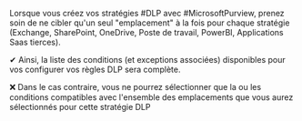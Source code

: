 Lorsque vous créez vos stratégies #DLP avec #MicrosoftPurview, prenez soin de ne cibler qu'un seul "emplacement" à la fois pour chaque stratégie (Exchange, SharePoint, OneDrive, Poste de travail, PowerBI, Applications Saas tierces). 

✔ Ainsi, la liste des conditions (et exceptions associées) disponibles pour vos configurer vos règles DLP sera complète. 

❌ Dans le cas contraire, vous ne pourrez sélectionner que la ou les conditions compatibles avec l'ensemble des emplacements que vous aurez sélectionnés pour cette stratégie DLP